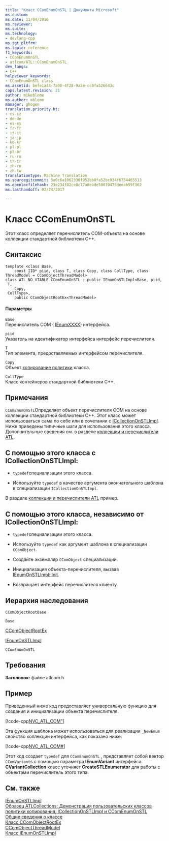 ```yaml
---
title: "Класс CComEnumOnSTL | Документы Microsoft"
ms.custom: 
ms.date: 11/04/2016
ms.reviewer: 
ms.suite: 
ms.technology:
- devlang-cpp
ms.tgt_pltfrm: 
ms.topic: reference
f1_keywords:
- CComEnumOnSTL
- atlcom/ATL::CComEnumOnSTL
dev_langs:
- C++
helpviewer_keywords:
- CComEnumOnSTL class
ms.assetid: befe1a44-7a00-4f28-9a2e-cc0fa526643c
caps.latest.revision: 21
author: mikeblome
ms.author: mblome
manager: ghogen
translation.priority.ht:
- cs-cz
- de-de
- es-es
- fr-fr
- it-it
- ja-jp
- ko-kr
- pl-pl
- pt-br
- ru-ru
- tr-tr
- zh-cn
- zh-tw
translationtype: Machine Translation
ms.sourcegitcommit: 5a0c6a1062330f952bb8fa52bc934f6754465513
ms.openlocfilehash: 23e234f82ce8c77a6ebde50070475deeab59f362
ms.lasthandoff: 02/24/2017

---
```

# <a name="ccomenumonstl-class"></a>Класс CComEnumOnSTL
Этот класс определяет перечислитель COM-объекта на основе коллекции стандартной библиотеки C++.  
  
## <a name="syntax"></a>Синтаксис  
  
```
template <class Base,
    const IID* piid, class T, class Copy, class CollType, class ThreadModel = CComObjectThreadModel>  
class ATL_NO_VTABLE CComEnumOnSTL : public IEnumOnSTLImpl<Base, piid,
 T,
    Copy,
 CollType>,
    public CComObjectRootEx<ThreadModel>
```  
  
#### <a name="parameters"></a>Параметры  
 `Base`  
 Перечислитель COM ( [IEnumXXXX](https://msdn.microsoft.com/library/ms680089.aspx)) интерфейса.  
  
 `piid`  
 Указатель на идентификатор интерфейса интерфейс перечислителя.  
  
 `T`  
 Тип элемента, предоставляемых интерфейсом перечислителя.  
  
 `Copy`  
 Объект [копирование политики](../../atl/atl-copy-policy-classes.md) класса.  
  
 `CollType`  
 Класс контейнеров стандартной библиотеки C++.  
  
## <a name="remarks"></a>Примечания  
 `CComEnumOnSTL`Определяет объект перечислителя COM на основе коллекции стандартной библиотеки C++. Этот класс может использоваться сама по себе или в сочетании с [ICollectionOnSTLImpl](../../atl/reference/icollectiononstlimpl-class.md). Ниже приведены типичные шаги для использования этого класса. Дополнительные сведения см. в разделе [коллекции и перечислители ATL](../../atl/atl-collections-and-enumerators.md).  
  
## <a name="to-use-this-class-with-icollectiononstlimpl"></a>С помощью этого класса с ICollectionOnSTLImpl:  
  
- `typedef`специализации этого класса.  
  
-   Используйте `typedef` в качестве аргумента окончательного шаблона в специализации `ICollectionOnSTLImpl`.  
  
 В разделе [коллекции и перечислители ATL](../../atl/atl-collections-and-enumerators.md) пример.  
  
## <a name="to-use-this-class-independently-of-icollectiononstlimpl"></a>С помощью этого класса, независимо от ICollectionOnSTLImpl:  
  
- `typedef`специализации этого класса.  
  
-   Используйте `typedef` как аргумент шаблона в специализации `CComObject`.  
  
-   Создайте экземпляр `CComObject` специализации.  
  
-   Инициализация объекта-перечислителя, вызвав [IEnumOnSTLImpl::Init](../../atl/reference/ienumonstlimpl-class.md#init).  
  
-   Возвращает интерфейс перечислителя клиенту.  
  
## <a name="inheritance-hierarchy"></a>Иерархия наследования  
 `CComObjectRootBase`  
  
 `Base`  
  
 [CComObjectRootEx](../../atl/reference/ccomobjectrootex-class.md)  
  
 [IEnumOnSTLImpl](../../atl/reference/ienumonstlimpl-class.md)  
  
 `CComEnumOnSTL`  
  
## <a name="requirements"></a>Требования  
 **Заголовок:** файле atlcom.h  
  
## <a name="example"></a>Пример  
 Приведенный ниже код предоставляет универсальную функцию для создания и инициализации объекта перечислителя.  
  
 [!code-cpp[NVC_ATL_COM&#34;](../../atl/codesnippet/cpp/ccomenumonstl-class_1.h)]  
  
 Эта функция шаблона может использоваться для реализации `_NewEnum` свойство коллекции интерфейса, как показано ниже:  
  
 [!code-cpp[NVC_ATL_COM&#35;](../../atl/codesnippet/cpp/ccomenumonstl-class_2.h)]  
  
 Этот код создает `typedef` для `CComEnumOnSTL` , представляет собой вектор `CComVariant`s с помощью параметра **IEnumVariant** интерфейса. **CVariantCollection** класс уточняет **CreateSTLEnumerator** для работы с объектами перечислитель этого типа.  
  
## <a name="see-also"></a>См. также  
 [IEnumOnSTLImpl](../../atl/reference/ienumonstlimpl-class.md)   
 [Образец ATLCollections: Демонстрация пользовательских классов политики копирования, ICollectionOnSTLImpl и CComEnumOnSTL](../../visual-cpp-samples.md)   
 [Общие сведения о классе](../../atl/atl-class-overview.md)   
 [Класс CComObjectRootEx](../../atl/reference/ccomobjectrootex-class.md)   
 [CComObjectThreadModel](atl-typedefs.md#ccomobjectthreadmodel)   
 [Класс IEnumOnSTLImpl](../../atl/reference/ienumonstlimpl-class.md)

